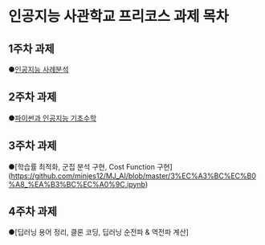 # 인공지능 사관학교 프리코스 과제 목차

## 1주차 과제
●[인공지능 사례분석](https://github.com/minjes12/MJ_AI/blob/master/1%EC%A3%BC%EC%B0%A8%EA%B3%BC%EC%A0%9C.ipynb)
## 2주차 과제 
●[파이썬과 인공지능 기초수학](https://github.com/minjes12/MJ_AI/blob/master/2%E1%84%8C%E1%85%AE%E1%84%8E%E1%85%A1%E1%84%80%E1%85%AA%E1%84%8C%E1%85%A6.ipynb)
## 3주차 과제 
●[학습률 최적화, 군집 분석 구현, Cost Function 구현]  (https://github.com/minjes12/MJ_AI/blob/master/3%EC%A3%BC%EC%B0%A8_%EA%B3%BC%EC%A0%9C.ipynb)
## 4주차 과제 
●[딥러닝 용어 정리, 클론 코딩, 딥러닝 순전파 & 역전파 계산]

